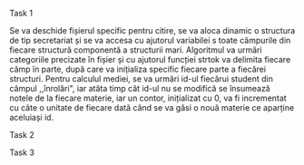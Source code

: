 Task 1

Se va deschide fișierul specific pentru citire, se va aloca dinamic o structura de tip secretariat și se va accesa cu ajutorul variabilei s toate câmpurile din fiecare structură componentă a structurii mari. Algoritmul va urmări categoriile precizate în fișier și cu ajutorul funcției strtok va delimita fiecare câmp în parte, după care va inițializa specific fiecare parte a fiecărei structuri. Pentru calculul mediei, se va urmări id-ul fiecărui student din câmpul ,,înrolări", iar atâta timp cât id-ul nu se modifică se însumează notele de la fiecare materie, iar un contor, inițializat cu 0, va fi incrementat cu câte o unitate de fiecare dată când se va găsi o nouă materie ce aparține aceluiași id. 

Task 2

Task 3